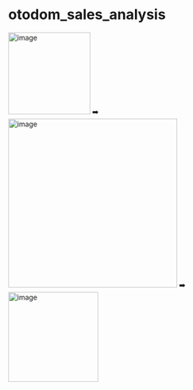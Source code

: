# otodom_sales_analysis
 <img width="165" alt="image" src="https://github.com/ssiddhantam1/otodom_sales_analysis/assets/112921572/b8f33d7f-4431-4e82-98e4-eac6ed29743c"> ➡️ <img width="340" alt="image" src="https://github.com/ssiddhantam1/otodom_sales_analysis/assets/112921572/291d4a86-3556-4cf3-afde-8e59081c3ed9"> ➡️ <img width="181" alt="image" src="https://github.com/ssiddhantam1/otodom_sales_analysis/assets/112921572/4fde29c9-c4d6-486e-8bd0-5567b6f0320b">

                                                                                                                                            








